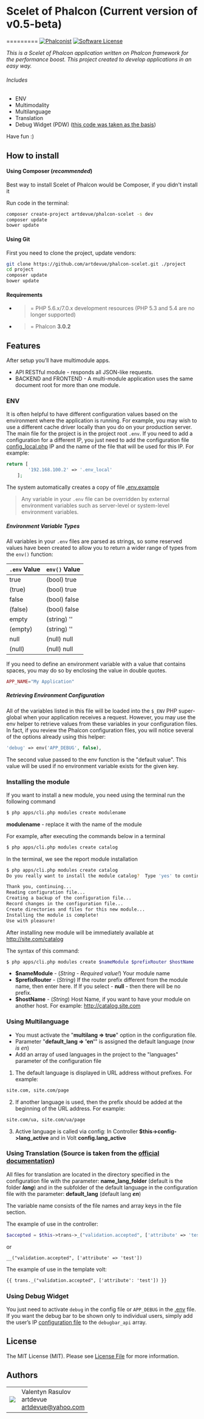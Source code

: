 # Scelet of Phalcon (Current version of v0.5-beta)
=========
[![Phalconist](https://phalconist.phalconphp.com/artdevue/phalcon-scelet/default.svg)](https://phalconist.phalconphp.com/artdevue/phalcon-scelet)
[![Software License](https://img.shields.io/badge/license-MIT-brightgreen.svg?style=flat-square)](LICENSE.md)

_This is a Scelet of Phalcon application written on Phalcon framework for the performance boost. This project created to develop applications in an easy way._ 
###### Includes
* ENV
* Multimodality
* Multilanguage
* Translation
* Debug Widget (PDW) ([this code was taken as the basis](https://github.com/jymboche/phalcon-debug-widget))
   
Have fun :) 

How to install
--------------

#### Using Composer (*recommended*)

Best way to install Scelet of Phalcon would be Composer, if you didn't install it

Run code in the terminal: 

```bash
composer create-project artdevue/phalcon-scelet -s dev
composer update
bower update
```

#### Using Git

First you need to clone the project, update vendors:

```bash
git clone https://github.com/artdevue/phalcon-scelet.git ./project
cd project
composer update
bower update
```

#### Requirements

* >= PHP 5.6.x/7.0.x development resources (PHP 5.3 and 5.4 are no longer supported)
* >= Phalcon **3.0.2**

Features
--------
After setup you’ll have multimodule apps.
* API RESTful module - responds all JSON-like requests.
* BACKEND and FRONTEND - A multi-module application uses the same document root for more than one module.

### ENV
It is often helpful to have different configuration values based on the environment where the application is running. For example, you may wish to use a different cache driver locally than you do on your production server.
The main file for the project is in the project root `.env`.
If you need to add a configuration for a different IP, you just need to add the configuration file [config_local.php](config/config_local.php) IP and the name of the file that will be used for this IP. For example:
```php
return [
        '192.168.100.2' => '.env_local'
    ];
```
The system automatically creates a copy of file [.env.example](.env.example)
>Any variable in your `.env` file can be overridden by external environment variables such as server-level or system-level environment variables.

##### Environment Variable Types
All variables in your `.env` files are parsed as strings, so some reserved values have been created to allow you to return a wider range of types from the `env()` function:

`.env` Value  | `env()` Value
------------- | -------------
true          | (bool) true
(true)        | (bool) true
false         | (bool) false
(false)       | (bool) false
empty         | (string) ''
(empty)       | (string) ''
null          | (null) null
(null)        | (null) null

If you need to define an environment variable with a value that contains spaces, you may do so by enclosing the value in double quotes.
```php
APP_NAME="My Application"
```
##### Retrieving Environment Configuration
All of the variables listed in this file will be loaded into the `$_ENV` PHP super-global when your application receives a request. However, you may use the env helper to retrieve values from these variables in your configuration files. In fact, if you review the Phalcon configuration files, you will notice several of the options already using this helper:
```php
'debug' => env('APP_DEBUG', false),
```
The second value passed to the env function is the "default value". This value will be used if no environment variable exists for the given key.

### Installing the module
If you want to install a new module, you need using the terminal run the following command
```bash
$ php apps/cli.php modules create modulename
```
**modulename** - replace it with the name of the module

For example, after executing the commands below in a terminal
```bash
$ php apps/cli.php modules create catalog
```
In the terminal, we see the report module installation
```bash
$ php apps/cli.php modules create catalog
Do you really want to install the module catalog?  Type 'yes' to continue: yes

Thank you, continuing...
Reading configuration file...
Creating a backup of the configuration file...
Record changes in the configuration file...
Create directories and files for this new module...
Installing the module is complete!
Use with pleasure!
```
After installing new module will be immediately available at http://site.com/catalog

The syntax of this command:
```bash
$ php apps/cli.php modules create $nameModule $prefixRouter $hostName
```
- **$nameModule** - (*String - Required value!*) Your module name
- **$prefixRouter** - (*String*) If the router prefix different from the module name, then enter here. If If you select - **null** - then there will be no prefix.
- **$hostName**     - (*String*) Host Name, if you want to have your module on another host. For example: http://catalog.site.com

### Using Multilanguage
* You must activate the "**multilang => true**" option in the configuration file.
* Parameter "**default_lang => 'en'**" is assigned the default language (_now is en_)
* Add an array of used languages in the project to the "languages" parameter of the configuration file
1. The default language is displayed in URL address without prefixes. For example: 
```html
site.com, site.com/page
```
2. If another language is used, then the prefix should be added at the beginning of the URL address. For example:
```html
site.com/ua, site.com/ua/page
```
3. Active language is called via config: In Controller **$this->config->lang_active** and in Volt **config.lang_active**

### Using Translation (Source is taken from the [official documentation](https://docs.phalconphp.com/en/3.0.0/reference/translate.html))
All files for translation are located in the directory specified in the configuration file with the parameter: 
**name_lang_folder** (default is the folder **_lang_**) 
and in the subfolder of the default language in the configuration file with the parameter: 
**default_lang** (default lang **_en_**)

The variable name consists of the file names and array keys in the file section.

The example of use in the controller:
```php
$accepted = $this->trans->_("validation.accepted", ['attribute' => 'test']);
```
or
```
__("validation.accepted", ['attribute' => 'test'])
```
The example of use in the template volt:
```html
{{ trans._("validation.accepted", ['attribute': 'test']) }}
```

### Using Debug Widget
You just need to activate `debug` in the config file or `APP_DEBUG` in the [.env](.env) file.
If you want the debug bar to be shown only to individual users, simply add the user’s IP [configuration file](config/config.php) to the `debugbar_api` array.

License
-------

The MIT License (MIT). Please see [License File](LICENSE) for more information.

Authors
-------
<table>
  <tr>
      <td><img src="http://www.gravatar.com/avatar/39ef1c740deff70b054c1d9ae8f86d02?s=60"></td><td valign="middle">Valentyn Rasulov<br>artdevue<br><a href="mailto:artdevue@yahoo.com">artdevue@yahoo.com</a></td>
    </tr>
</table>